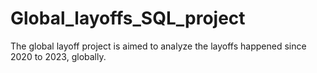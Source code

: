 # Global_layoffs_SQL_project
The global layoff project is aimed to analyze the layoffs happened since 2020 to 2023, globally.
